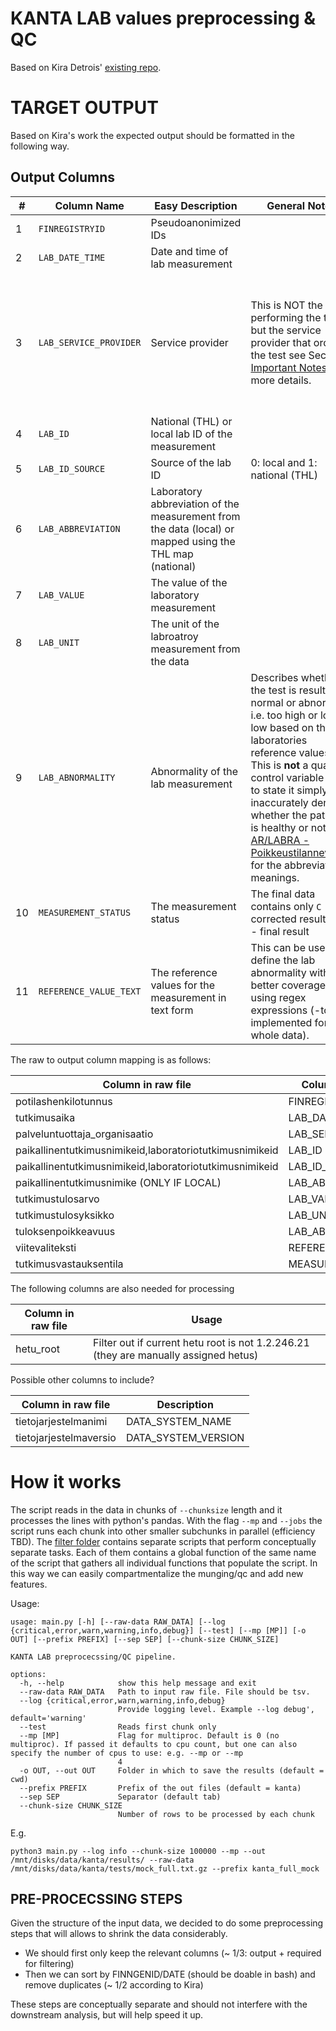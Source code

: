 # KANTA LAB values preprocessing & QC

Based on Kira Detrois' [existing repo](https://github.com/detroiki/kanta_lab).


# TARGET OUTPUT

Based on Kira's work the expected output should be formatted in the following way.

## Output Columns

| #   | Column Name | Easy Description | General Notes | Technical Notes |
| --- | --- | --- | --- | --- |
| 1   | `FINREGISTRYID` | Pseudoanonimized IDs |     |     |
| 2   | `LAB_DATE_TIME` | Date and time of lab measurement |     |     |
| 3   | `LAB_SERVICE_PROVIDER` | Service provider | This is NOT the lab performing the test but the service provider that ordered the test see Section [Important Notes](#final_notes) for more details. | The original data contains uses OIDs  ([OID-yksilöintitunnukset](https://thl.fi/aiheet/tiedonhallinta-sosiaali-ja-terveysalalla/ohjeet-ja-soveltaminen/koodistopalvelun-ohjeet/oid-yksilointitunnukset)). These were mapped to a readable string based on the city where the service provider is registered i.e. *HUS is mapped to Helsinki_1301*. The map is in the [data folder](/finngen_qc/data/thl\_sote\_map_named.tsv) and based on [THL - SOTE-organisaatiorekisteri 2008](https://koodistopalvelu.kanta.fi/codeserver/pages/classification-view-page.xhtml?classificationKey=421&versionKey=501). |
| 4   | `LAB_ID` | National (THL) or local lab ID of the measurement |     |     |
| 5   | `LAB_ID_SOURCE` | Source of the lab ID | 0: local and 1: national (THL) |     |
| 6   | `LAB_ABBREVIATION` | Laboratory abbreviation of the measurement from the data (local) or mapped using the THL map (national) |     | The map for the national (THL) IDs is in the [data folder](/finngen_qc//data/thl_lab_id_abbrv_map.tsv),  and was downloaded from [Kuntaliitto - Laboratoriotutkimusnimikkeistö](https://koodistopalvelu.kanta.fi/codeserver/pages/classification-view-page.xhtml?classificationKey=88&versionKey=120) |
| 7   | `LAB_VALUE` | The value of the laboratory measurement |     |     |
| 8   | `LAB_UNIT` | The unit of the labroatroy measurement from the data |     |     |
| 9   | `LAB_ABNORMALITY` | Abnormality of the lab measurement | Describes whether the test is result is normal or abnormal i.e. too high or low low based on the laboratories reference values. This is **not** a quality control variable but to state it simply and inaccurately denotes whether the patient is healthy or not. See [AR/LABRA - Poikkeustilanneviestit](https://91.202.112.142/codeserver/pages/publication-view-page.xhtml?distributionKey=10329&versionKey=324&returnLink=fromVersionPublicationList) for the abbreviations meanings. | The column contains a lot of missingness. |
| 10  | `MEASUREMENT_STATUS` | The measurement status | The final data contains only `C` \- corrected results or `F` \- final result | See [Koodistopalvelu - AR/LABRA - Tutkimusvastauksien tulkintakoodit 1997](https://koodistopalvelu.kanta.fi/codeserver/pages/publication-view-page.xhtml?distributionKey=2637&versionKey=321&returnLink=fromVersionPublicationList) |
| 11  | `REFERENCE_VALUE_TEXT` | The reference values for the measurement in text form | This can be used to define the lab abnormality with better coverage using regex expressions (-to be implemented for the whole data). |     |

The raw to output column mapping is as follows:

| Column in raw file                                      | Column in clean file | Comment |
|---------------------------------------------------------|----------------------|---------|
| potilashenkilotunnus                                    | FINREGISTRYID        |         |
| tutkimusaika                                            | LAB_DATE_TIME        |         |
| palveluntuottaja_organisaatio                           | LAB_SERVICE_PROVIDER |         |
| paikallinentutkimusnimikeid,laboratoriotutkimusnimikeid | LAB_ID               |         |
| paikallinentutkimusnimikeid,laboratoriotutkimusnimikeid | LAB_ID_SOURCE        |         |
| paikallinentutkimusnimike (ONLY IF LOCAL)               | LAB_ABBREVIATION     |         |
| tutkimustulosarvo                                       | LAB_VALUE            |         |
| tutkimustulosyksikko                                    | LAB_UNIT             |         |
| tuloksenpoikkeavuus                                     | LAB_ABNORMALITY      |         |
| viitevaliteksti                                         | REFERENCE_VALUE_TEXT |         |
| tutkimusvastauksentila                                  | MEASUREMENT_STATUS   |         |

The following columns are also needed for processing

| Column in raw file      | Usage                                                                                |
|-------------------------|--------------------------------------------------------------------------------------|
| hetu_root               | Filter out if current hetu root is not 1.2.246.21 (they are manually assigned hetus) |


Possible other columns to include?

| Column in raw file     | Description         |
|------------------------|---------------------|
| tietojarjestelmanimi   | DATA_SYSTEM_NAME    |
| tietojarjestelmaversio | DATA_SYSTEM_VERSION |

# How it works

The script reads in the data in chunks of  `--chunksize` length and it processes the lines with python's pandas. With the flag `--mp` and `--jobs` the script runs each chunk into other smaller subchunks in parallel (efficiency TBD). The [filter folder](/finngen_qc/filters/) contains separate scripts that perform conceptually separate tasks. Each of them contains a global function of the same name of the script that gathers all individual functions that populate the script. In this way we can easily compartmentalize the munging/qc and add new features.

Usage:

```
usage: main.py [-h] [--raw-data RAW_DATA] [--log {critical,error,warn,warning,info,debug}] [--test] [--mp [MP]] [-o OUT] [--prefix PREFIX] [--sep SEP] [--chunk-size CHUNK_SIZE]

KANTA LAB preprocecssing/QC pipeline.

options:
  -h, --help            show this help message and exit
  --raw-data RAW_DATA   Path to input raw file. File should be tsv.
  --log {critical,error,warn,warning,info,debug}
                        Provide logging level. Example --log debug', default='warning'
  --test                Reads first chunk only
  --mp [MP]             Flag for multiproc. Default is 0 (no multiproc). If passed it defaults to cpu count, but one can also specify the number of cpus to use: e.g. --mp or --mp
                        4
  -o OUT, --out OUT     Folder in which to save the results (default = cwd)
  --prefix PREFIX       Prefix of the out files (default = kanta)
  --sep SEP             Separator (default tab)
  --chunk-size CHUNK_SIZE
                        Number of rows to be processed by each chunk

```

E.g.

```
python3 main.py --log info --chunk-size 100000 --mp --out /mnt/disks/data/kanta/results/ --raw-data /mnt/disks/data/kanta/tests/mock_full.txt.gz --prefix kanta_full_mock 
```


## PRE-PROCECSSING STEPS

Given the structure of the input data, we decided to do some preprocessing steps that will allows to shrink the data considerably. 
- We should first only keep the relevant columns (~ 1/3: output + required for filtering)
- Then we can sort by FINNGENID/DATE (should be doable in bash) and remove duplicates (~ 1/2 according to Kira)

These steps are conceptually separate and should not interfere with the downstream analysis, but will help speed it up.
